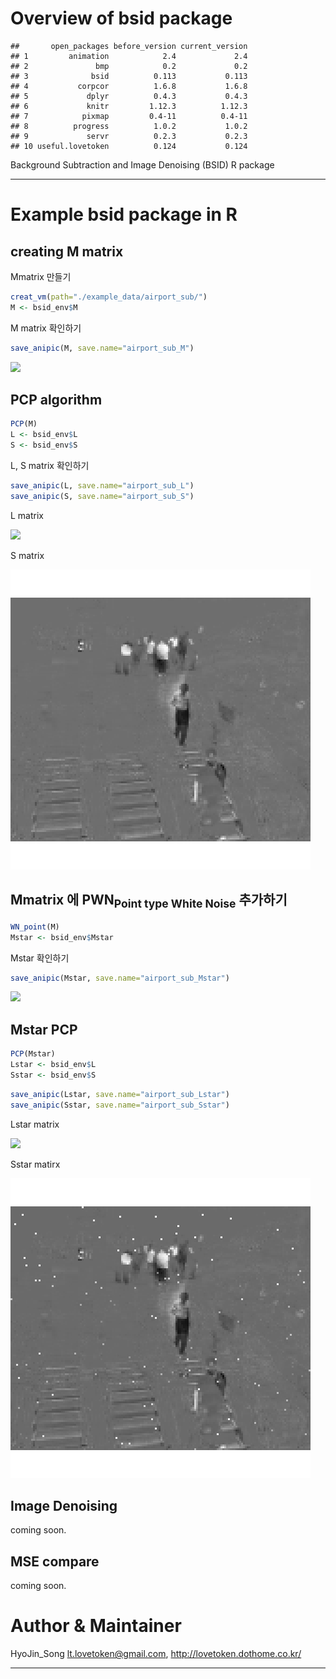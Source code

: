 # Overview of bsid package


```
##       open_packages before_version current_version
## 1         animation            2.4             2.4
## 2               bmp            0.2             0.2
## 3              bsid          0.113           0.113
## 4           corpcor          1.6.8           1.6.8
## 5             dplyr          0.4.3           0.4.3
## 6             knitr         1.12.3          1.12.3
## 7            pixmap         0.4-11          0.4-11
## 8          progress          1.0.2           1.0.2
## 9             servr          0.2.3           0.2.3
## 10 useful.lovetoken          0.124           0.124
```

Background Subtraction and Image Denoising (BSID) R package

*********************************************************************

# Example bsid package in R

## creating M matrix

Mmatrix 만들기


```r
creat_vm(path="./example_data/airport_sub/")
M <- bsid_env$M
```

M matrix 확인하기


```r
save_anipic(M, save.name="airport_sub_M")
```

![](airport_sub_M.gif)

## PCP algorithm


```r
PCP(M)
L <- bsid_env$L
S <- bsid_env$S
```

L, S matrix 확인하기


```r
save_anipic(L, save.name="airport_sub_L")
save_anipic(S, save.name="airport_sub_S")
```

L matrix

![](airport_sub_L.gif)

S matrix

![](airport_sub_S.gif)

## Mmatrix 에 PWN<sub>Point type White Noise</sub> 추가하기


```r
WN_point(M)
Mstar <- bsid_env$Mstar
```

Mstar 확인하기


```r
save_anipic(Mstar, save.name="airport_sub_Mstar")
```

![](airport_sub_Mstar.gif)

## Mstar PCP


```r
PCP(Mstar)
Lstar <- bsid_env$L
Sstar <- bsid_env$S
```


```r
save_anipic(Lstar, save.name="airport_sub_Lstar")
save_anipic(Sstar, save.name="airport_sub_Sstar")
```

Lstar matrix

![](airport_sub_Lstar.gif)

Sstar matirx

![](airport_sub_Sstar.gif)

## Image Denoising

coming soon.

## MSE compare

coming soon.

# Author & Maintainer

HyoJin_Song <lt.lovetoken@gmail.com>, <http://lovetoken.dothome.co.kr/>

**********************************************************************


